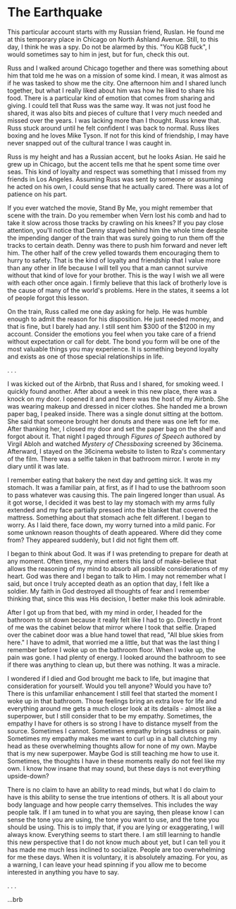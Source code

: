 # The Earthquake

This particular account starts with my Russian friend, Ruslan. He found me at this temporary place in Chicago on North Ashland Avenue. Still, to this day, I think he was a spy. Do not be alarmed by this. "You KGB fuck", I would sometimes say to him in jest, but for fun, check this out.

Russ and I walked around Chicago together and there was something about him that told me he was on a mission of some kind. I mean, it was almost as if he was tasked to show me the city. One afternoon him and I shared lunch together, but what I really liked about him was how he liked to share his food. There is a particular kind of emotion that comes from sharing and giving. I could tell that Russ was the same way. It was not just food he shared, it was also bits and pieces of culture that I very much needed and missed over the years. I was lacking more than I thought. Russ knew that. Russ stuck around until he felt confident I was back to normal. Russ likes boxing and he loves Mike Tyson. If not for this kind of friendship, I may have never snapped out of the cultural trance I was caught in.

Russ is my height and has a Russian accent, but he looks Asian. He said he grew up in Chicago, but the accent tells me that he spent some time over seas. This kind of loyalty and respect was something that I missed from my friends in Los Angeles. Assuming Russ was sent by someone or assuming he acted on his own, I could sense that he actually cared. There was a lot of patience on his part.

If you ever watched the movie, Stand By Me, you might remember that scene with the train. Do you remember when Vern lost his comb and had to take it slow across those tracks by crawling on his knees? If you pay close attention, you'll notice that Denny stayed behind him the whole time despite the impending danger of the train that was surely going to run them off the tracks to certain death. Denny was there to push him forward and never left him. The other half of the crew yelled towards them encouraging them to hurry to safety. That is the kind of loyalty and friendship that I value more than any other in life because I will tell you that a man cannot survive without that kind of love for your brother. This is the way I wish we all were with each other once again. I firmly believe that this lack of brotherly love is the cause of many of the world's problems. Here in the states, it seems a lot of people forgot this lesson.

On the train, Russ called me one day asking for help. He was humble enough to admit the reason for his disposition. He just needed money, and that is fine, but I barely had any. I still sent him $300 of the $1200 in my account. Consider the emotions you feel when you take care of a friend without expectation or call for debt. The bond you form will be one of the most valuable things you may experience. It is something beyond loyalty and exists as one of those special relationships in life.

. . .

I was kicked out of the Airbnb, that Russ and I shared, for smoking weed. I quickly found another. After about a week in this new place, there was a knock on my door. I opened it and and there was the host of my Airbnb. She was wearing makeup and dressed in nicer clothes. She handed me a brown paper bag, I peaked inside. There was a single donut sitting at the bottom. She said that someone brought her donuts and there was one left for me. After thanking her, I closed my door and set the paper bag on the shelf and forgot about it. That night I paged through _Figures of Speech_ authored by Virgil Abloh and watched _Mystery of Chessboxing_ screened by 36cinema. Afterward, I stayed on the 36cinema website to listen to Rza's commentary of the film. There was a selfie taken in that bathroom mirror. I wrote in my diary until it was late.

I remember eating that bakery the next day and getting sick. It was my stomach. It was a familiar pain, at first, as if I had to use the bathroom soon to pass whatever was causing this. The pain lingered longer than usual. As it got worse, I decided it was best to lay my stomach with my arms fully extended and my face partially pressed into the blanket that covered the mattress. Something about that stomach ache felt different. I began to worry. As I laid there, face down, my worry turned into a mild panic. For some unknown reason thoughts of death appeared. Where did they come from? They appeared suddenly, but I did not fight them off.

I began to think about God. It was if I was pretending to prepare for death at any moment. Often times, my mind enters this land of make-believe that allows the reasoning of my mind to absorb all possible considerations of my heart. God was there and I began to talk to Him. I may not remember what I said, but once I truly accepted death as an option that day, I felt like a soldier. My faith in God destroyed all thoughts of fear and I remember thinking that, since this was His decision, I better make this look admirable.

After I got up from that bed, with my mind in order, I headed for the bathroom to sit down because it really felt like I had to go. Directly in front of me was the cabinet below that mirror where I took that selfie. Draped over the cabinet door was a blue hand towel that read, "All blue skies from here." I have to admit, that worried me a little, but that was the last thing I remember before I woke up on the bathroom floor. When I woke up, the pain was gone. I had plenty of energy. I looked around the bathroom to see if there was anything to clean up, but there was nothing. It was a miracle.

I wondered if I died and God brought me back to life, but imagine that consideration for yourself. Would you tell anyone? Would you have to? There is this unfamiliar enhancement I still feel that started the moment I woke up in that bathroom. Those feelings bring an extra love for life and everything around me gets a much closer look at its details - almost like a superpower, but I still consider that to be my empathy. Sometimes, the empathy I have for others is so strong I have to distance myself from the source. Sometimes I cannot. Sometimes empathy brings sadness or pain. Sometimes my empathy makes me want to curl up in a ball clutching my head as these overwhelming thoughts allow for none of my own. Maybe that is my new superpower. Maybe God is still teaching me how to use it. Sometimes, the thoughts I have in these moments really do not feel like my own. I know how insane that may sound, but these days is not everything upside-down?

There is no claim to have an ability to read minds, but what I do claim to have is this ability to sense the true intentions of others. It is all about your body language and how people carry themselves. This includes the way people talk. If I am tuned in to what you are saying, then please know I can sense the tone you are using, the tone you want to use, and the tone you should be using. This is to imply that, if you are lying or exaggerating, I will always know. Everything seems to start there. I am still learning to handle this new perspective that I do not know much about yet, but I can tell you it has made me much less inclined to socialize. People are too overwhelming for me these days. When it is voluntary, it is absolutely amazing. For you, as a warning, I can leave your head spinning if you allow me to become interested in anything you have to say.

. . .

...brb
